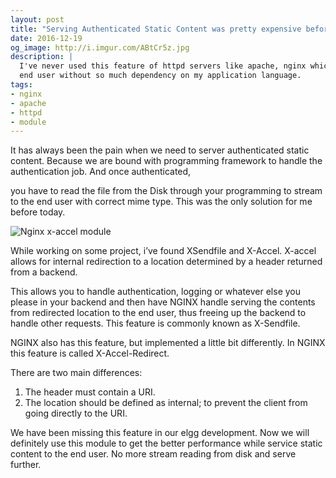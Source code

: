 ```yaml
---
layout: post
title: "Serving Authenticated Static Content was pretty expensive before today"
date: 2016-12-19
og_image: http://i.imgur.com/ABtCr5z.jpg
description: |
  I've never used this feature of httpd servers like apache, nginx which allows me to serve authenticated static content to the 
  end user without so much dependency on my application language.
tags:
- nginx
- apache
- httpd
- module
---
```


It has always been the pain when we need to server authenticated static content. Because we are bound with programming framework 
to handle the authentication job. And once authenticated, 

<!--more-->

you have to read the file from the Disk through your programming to 
stream to the end user with correct mime type. This was the only solution for me before today.

![Nginx x-accel module](http://i.imgur.com/ABtCr5z.jpg)

While working on some project, i’ve found XSendfile and X-Accel. X-accel allows for internal redirection to a location 
determined by a header returned from a backend.

This allows you to handle authentication, logging or whatever else you please in your backend and then have NGINX handle 
serving the contents from redirected location to the end user, thus freeing up the backend to handle other requests. This 
feature is commonly known as X-Sendfile.

NGINX also has this feature, but implemented a little bit differently. In NGINX this feature is called X-Accel-Redirect.

There are two main differences:

1. The header must contain a URI.
2. The location should be defined as internal; to prevent the client from going directly to the URI.

We have been missing this feature in our elgg development. Now we will definitely use this module to get the better
 performance while service static content to the end user. No more stream reading from disk and serve further.
